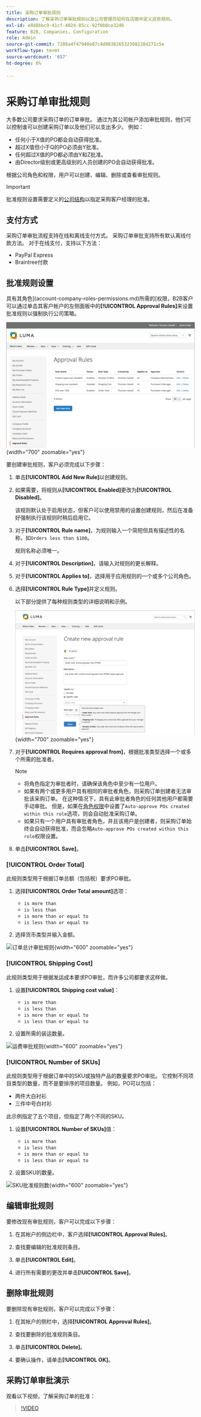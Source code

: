 ```yaml
---
title: 采购订单审批规则
description: 了解采购订单审批规则以及公司管理员如何在店面中定义这些规则。
exl-id: e8d8bbc9-41cf-4024-85cc-92f0b0ce32d6
feature: B2B, Companies, Configuration
role: Admin
source-git-commit: 7288a4f47940e07c4d083826532308228d271c5e
workflow-type: tm+mt
source-wordcount: '657'
ht-degree: 0%

---
```


# 采购订单审批规则

大多数公司要求采购订单的订单审批。 通过为其公司帐户添加审批规则，他们可以控制谁可以创建采购订单以及他们可以支出多少。 例如：

* 任何小于X值的PO都会自动获得批准。
* 超过X值但小于Q的PO必须由Y批准。
* 任何超过X值的PO都必须由Y和Z批准。
* 由Director级别或更高级别的人员创建的PO会自动获得批准。

根据公司角色和权限，用户可以创建、编辑、删除或查看审批规则。

>[!IMPORTANT]
>
>批准规则设置需要定义的[公司结构](account-company-structure.md)以指定采购客户经理的批准。

## 支付方式

采购订单审批流程支持在线和离线支付方式。 采购订单审批支持所有默认离线付款方法。 对于在线支付，支持以下方法：

* PayPal Express
* Braintree付款


## 批准规则设置

具有其角色](account-company-roles-permissions.md)所需的[权限，B2B客户可以通过单击其客户帐户的左侧面板中的&#x200B;**[!UICONTROL Approval Rules]**&#x200B;来设置批准规则以强制执行公司策略。

![公司审批规则](./assets/approval-rules.png){width="700" zoomable="yes"}

要创建审批规则，客户必须完成以下步骤：

1. 单击&#x200B;**[!UICONTROL Add New Rule]**&#x200B;以创建规则。

1. 如果需要，将规则从&#x200B;**[!UICONTROL Enabled]**&#x200B;更改为&#x200B;**[!UICONTROL Disabled]**。

   该规则默认处于启用状态，但客户可以使用禁用的设置创建规则，然后在准备好强制执行该规则时稍后启用它。

1. 对于&#x200B;**[!UICONTROL Rule name]**，为规则输入一个简短但具有描述性的名称，如`Orders less than $100`。

   规则名称必须唯一。

1. 对于&#x200B;**[!UICONTROL Description]**，请输入对规则的更长解释。

1. 对于&#x200B;**[!UICONTROL Applies to]**，选择用于应用规则的一个或多个公司角色。

1. 选择&#x200B;**[!UICONTROL Rule Type]**&#x200B;并定义规则。

   以下部分提供了每种规则类型的详细说明和示例。

   ![创建新的审批规则](./assets/approval-rules-create.png){width="700" zoomable="yes"}

1. 对于&#x200B;**[!UICONTROL Requires approval from]**，根据批准类型选择一个或多个所需的批准者。

   >[!NOTE]
   >
   >* 将角色指定为审批者时，请确保该角色中至少有一位用户。
   >* 如果有两个或更多用户具有相同的审批者角色，则采购订单创建者无法审批该采购订单。 在这种情况下，具有此审批者角色的任何其他用户都需要手动审批。 但是，如果在[角色权限](account-company-roles-permissions.md)中设置了`Auto-approve POs created within this role`选项，则会自动批准采购订单。
   >* 如果只有一个用户具有审批者角色，并且该用户是创建者，则采购订单始终会自动获得批准，而会忽略`Auto-approve POs created within this role`权限设置。

1. 单击&#x200B;**[!UICONTROL Save]**。

### [!UICONTROL Order Total]

此规则类型用于根据订单总额（包括税）要求PO审批。

1. 选择&#x200B;**[!UICONTROL Order Total amount]**&#x200B;选项：

   * `is more than`
   * `is less than`
   * `is more than or equal to`
   * `is less than or equal to`

1. 选择货币类型并输入金额。

![订单总计审批规则](./assets/approval-rules-order-total.png){width="600" zoomable="yes"}

### [!UICONTROL Shipping Cost]

此规则类型用于根据发运成本要求PO审批，而许多公司都要求这样做。

1. 设置&#x200B;**[!UICONTROL Shipping cost value]**：

   * `is more than`
   * `is less than`
   * `is more than or equal to`
   * `is less than or equal to`

1. 设置所需的装运数量。

![运费审批规则](./assets/approval-rules-shipping-cost.png){width="600" zoomable="yes"}

### [!UICONTROL Number of SKUs]

此规则类型用于根据订单中的SKU或独特产品的数量要求PO审批。 它控制不同项目类型的数量，而不是要排序的项目数量。 例如，PO可以包括：

* 两件大白衬衫
* 三件中号白衬衫

此示例指定了五个项目，但指定了两个不同的SKU。

1. 设置&#x200B;**[!UICONTROL Number of SKUs]**&#x200B;值：

   * `is more than`
   * `is less than`
   * `is more than or equal to`
   * `is less than or equal to`

1. 设置SKU的数量。

![SKU批准规则数](./assets/approval-rules-number-skus.png){width="600" zoomable="yes"}

## 编辑审批规则

要修改现有审批规则，客户可以完成以下步骤：

1. 在其帐户的侧边栏中，客户选择&#x200B;**[!UICONTROL Approval Rules]**。

1. 查找要编辑的批准规则条目。

1. 单击&#x200B;**[!UICONTROL Edit]**。

1. 进行所有需要的更改并单击&#x200B;**[!UICONTROL Save]**。

## 删除审批规则

要删除现有审批规则，客户可以完成以下步骤：

1. 在其帐户的侧栏中，选择&#x200B;**[!UICONTROL Approval Rules]**。

1. 查找要删除的批准规则条目。

1. 单击&#x200B;**[!UICONTROL Delete]**。

1. 要确认操作，请单击&#x200B;**[!UICONTROL OK]**。

## 采购订单审批演示

观看以下视频，了解采购订单的批准：

>[!VIDEO](https://video.tv.adobe.com/v/344450?quality=12&learn=on)
